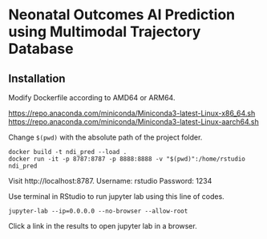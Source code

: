 # Neonatal Outcomes AI Prediction using Multimodal Trajectory Database

## Installation

Modify Dockerfile according to AMD64 or ARM64.

https://repo.anaconda.com/miniconda/Miniconda3-latest-Linux-x86_64.sh
https://repo.anaconda.com/miniconda/Miniconda3-latest-Linux-aarch64.sh

Change `$(pwd)` with the absolute path of the project folder.

```{bash}
docker build -t ndi_pred --load .
docker run -it -p 8787:8787 -p 8888:8888 -v "$(pwd)":/home/rstudio ndi_pred
```

Visit http://localhost:8787.
Username: rstudio
Password: 1234

Use terminal in RStudio to run jupyter lab using this line of codes.

```{bash}
jupyter-lab --ip=0.0.0.0 --no-browser --allow-root
```

Click a link in the results to open jupyter lab in a browser.






